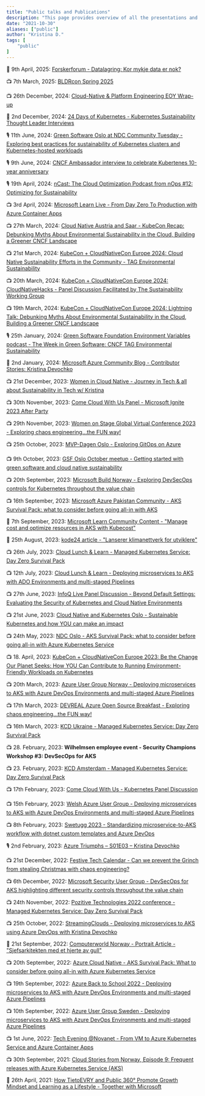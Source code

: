 ```yaml
---
title: "Public talks and Publications"
description: "This page provides overview of all the presentations and external publications that I've done in the community."
date: "2021-10-30"
aliases: ["public"]
author: "Kristina D."
tags: [
    "public"
]
---
```


📝 9th April, 2025: [Forskerforum - Datalagring: Kor mykje data er nok?](https://www.forskerforum.no/kor-mykje-data-er-nok)

📺 7th March, 2025: [BLDRcon Spring 2025](https://www.youtube.com/live/NuLQK-jOF4k?feature=shared)

📺 26th December, 2024: [Cloud-Native & Platform Engineering EOY Wrap-up](https://www.youtube.com/live/bXRt6Rg54A0?feature=shared)

📝 2nd December, 2024: [24 Days of Kubernetes - Kubernetes Sustainability Thought Leader Interviews](https://aknostic.com/articles/24-days-kubernetes-kristina-devochko-interview)

🎙️ 11th June, 2024: [Green Software Oslo at NDC Community Tuesday - Exploring best practices for sustainability of Kubernetes clusters and Kubernetes-hosted workloads](https://www.meetup.com/gsf-oslo/events/300942997)

🎙️ 9th June, 2024: [CNCF Ambassador interview to celebrate Kubertenes 10-year anniversary](https://www.linkedin.com/posts/bart-farrell_kubertenes-ugcPost-7205578472281251842-2lyM/?utm_source=share&utm_medium=member_desktop)

🎙️ 19th April, 2024: [nCast: The Cloud Optimization Podcast from nOps #12: Optimizing for Sustainability](https://open.spotify.com/episode/03m6TxbFfGJFGJudJY9KKH?si=w1UceH7sRfelICu7yQ7aFA)

📺 3rd April, 2024: [Microsoft Learn Live - From Day Zero To Production with Azure Container Apps](https://www.youtube.com/live/yAtMgufv7Aw?si=vtQ6ziOYhasNKuyr)

📺 27th March, 2024: [Cloud Native Austria and Saar - KubeCon Recap: Debunking Myths About Environmental Sustainability in the Cloud, Building a Greener CNCF Landscape](https://youtu.be/PLjX3gpnmjo?si=yUScFmZcOVw_Egq5)

📺 21st March, 2024: [KubeCon + CloudNativeCon Europe 2024: Cloud Native Sustainability Efforts in the Community - TAG Environmental Sustainability](https://sched.co/1Yhgd)

📺 20th March, 2024: [KubeCon + CloudNativeCon Europe 2024: CloudNativeHacks - Panel Discussion Facilitated by The Sustainability Working Group](https://sched.co/1Yvvp)

📺 19th March, 2024: [KubeCon + CloudNativeCon Europe 2024: Lightning Talk: Debunking Myths About Environmental Sustainability in the Cloud, Building a Greener CNCF Landscape](https://sched.co/1YeLF)

🎙️ 25th January, 2024: [Green Software Foundation Environment Variables podcast - The Week in Green Software: CNCF TAG Environmental Sustainability](https://podcast.greensoftware.foundation/e/q802j038-the-week-in-green-software-cncf-tag-environmental-sustainability)

📝 2nd January, 2024: [Microsoft Azure Community Blog - Contributor Stories: Kristina Devochko](https://techcommunity.microsoft.com/t5/azure-developer-community-blog/contributor-stories-kristina-devochko/ba-p/4017860?wt.mc_id=contributorstories_techcommunity_blog_cxa)

📺 21st December, 2023: [Women in Cloud Native - Journey in Tech & all about Sustainability in Tech w/ Kristina](https://www.youtube.com/watch?v=EoL2X4QB33M)

📺 30th November, 2023: [Come Cloud With Us Panel - Microsoft Ignite 2023 After Party](https://www.meetup.com/comecloudwithus/events/296203008)

📺 29th November, 2023: [Women on Stage Global Virtual Conference 2023 - Exploring chaos engineering...the FUN way!](https://www.womenonstage.net/global-virtual-conference-2023)

📺 25th October, 2023: [MVP-Dagen Oslo - Exploring GitOps on Azure](https://mvp-dagen-2023.sessionize.com/session/513076)

📺 9th October, 2023: [GSF Oslo October meetup - Getting started with green software and cloud native sustainability](https://www.meetup.com/gsf-oslo/events/295698438)

📺 20th September, 2023: [Microsoft Build Norway - Exploring DevSecOps controls for Kubernetes throughout the value chain](https://msevents.microsoft.com/event?id=3464278356)

📺 16th September, 2023: [Microsoft Azure Pakistan Community - AKS Survival Pack: what to consider before going all-in with AKS](https://www.meetup.com/Microsoft-Azure-Pakistan-Community/events/294272415)

📝 7th September, 2023: [Microsoft Learn Community Content - "Manage cost and optimize resources in AKS with Kubecost"](https://learn.microsoft.com/en-us/community/content/how-to-utilize-kubecost-for-cost-management-of-aks)

📝 25th August, 2023: [kode24 article - "Lanserer klimanettverk for utviklere"](https://www.kode24.no/artikkel/lanserer-klimanettverk-for-utviklere-mange-er-negative/80111720)

📺 26th July, 2023: [Cloud Lunch & Learn - Managed Kubernetes Service: Day Zero Survival Pack](https://www.meetup.com/azuredublin/events/294393389)

📺 12th July, 2023: [Cloud Lunch & Learn - Deploying microservices to AKS with ADO Environments and multi-staged Pipelines](https://www.meetup.com/azuredublin/events/294393334)

📺 27th June, 2023: [InfoQ Live Panel Discussion - Beyond Default Settings: Evaluating the Security of Kubernetes and Cloud Native Environments](https://www.infoq.com/presentations/kubernetes-security-cloud-native)

📺 21st June, 2023: [Cloud Native and Kubernetes Oslo - Sustainable Kubernetes and how YOU can make an impact](https://www.meetup.com/cloud-native-and-kubernetes-oslo/events/294099940)

📺 24th May, 2023: [NDC Oslo - AKS Survival Pack: what to consider before going all-in with Azure Kubernetes Service](https://ndcoslo.com/agenda/aks-survival-pack-what-to-consider-before-going-all-in-with-azure-kubernetes-service-0ng9/0ivm3jmy32i)

📺 18. April, 2023: [KubeCon + CloudNativeCon Europe 2023: Be the Change Our Planet Seeks: How YOU Can Contribute to Running Environment-Friendly Workloads on Kubernetes](https://kccnceu2023.sched.com/event/1HyW9)

📺 20th March, 2023: [Azure User Group Norway - Deploying microservices to AKS with Azure DevOps Environments and multi-staged Azure Pipelines](https://www.meetup.com/azure-user-group-norway/events/291904115)

📺 17th March, 2023: [DEVREAL Azure Open Source Breakfast - Exploring chaos engineering…the FUN way!](https://www.meetup.com/devreal/events/291534679/)

📺 16th March, 2023: [KCD Ukraine - Managed Kubernetes Service: Day Zero Survival Pack](https://community.cncf.io/events/details/cncf-kcd-ukraine-presents-kcd-ukraine-2023-fundraiser/)

📺 28. February, 2023: **Wilhelmsen employee event - Security Champions Workshop #3: DevSecOps for AKS**

📺 23. February, 2023: [KCD Amsterdam - Managed Kubernetes Service: Day Zero Survival Pack](https://community.cncf.io/events/details/cncf-kcd-netherlands-presents-kubernetes-community-days-amsterdam-2023/)

📺 17th February, 2023: [Come Cloud With Us - Kubernetes Panel Discussion](https://www.meetup.com/comecloudwithus/events/290494259/)

📺 15th February, 2023: [Welsh Azure User Group - Deploying microservices to AKS with Azure DevOps Environments and multi-staged Azure Pipelines](https://www.meetup.com/msft-stack/events/290761057/)

📺 8th February, 2023: [Swetugg 2023 - Standardizing microservice-to-AKS workflow with dotnet custom templates and Azure DevOps](https://swetugg.se/sthlm-2023/speakers/kristina-devochko#standardizing-microservice-to-aks-workflow-with-dotnet-custom-templates-and-azure-devops)

🎙️ 2nd February, 2023: [Azure Triumphs – S01E03 – Kristina Devochko](https://www.ndteknik.com/azure-triumphs-podcast/azure-triumphs-s01e03-kristina-devochko/)

📺 21st December, 2022: [Festive Tech Calendar - Can we prevent the Grinch from stealing Christmas with chaos engineering?](https://festivetechcalendar.com/#sz-tab-44916)

📺 6th December, 2022: [Microsoft Security User Group - DevSecOps for AKS highlighting different security controls throughout the value chain](https://www.meetup.com/microsoft-security-user-group/events/289597419)

📺 24th November, 2022: [Pozitive Technologies 2022 conference - Managed Kubernetes Service: Day Zero Survival Pack](https://pozitive.tech/en)

📺 25th October, 2022: [StreamingClouds - Deploying microservices to AKS using Azure DevOps with Kristina Devochko](https://youtu.be/kwCcnojRXdM)

📝 21st September, 2022: [Computerworld Norway - Portrait Article - "Sjefsarkitekten med et hjerte av gull"](https://www.cw.no/portrettet/sjefsarkitekten-med-et-hjerte-av-gull/2107676)

📺 20th September, 2022: [Azure Cloud Native - AKS Survival Pack: What to consider before going all-in with Azure Kubernetes Service](https://youtu.be/luzZYeSwM-E)

📺 19th September, 2022: [Azure Back to School 2022 - Deploying microservices to AKS with Azure DevOps Environments and multi-staged Azure Pipelines](https://youtu.be/ASYY7ZUDjVA)

📺 10th September, 2022: [Azure User Group Sweden - Deploying microservices to AKS with Azure DevOps Environments and multi-staged Azure Pipelines](https://www.meetup.com/azureusergroupsundsvallsverige/events/288300260)

📺 1st June, 2022: [Tech Evening @Novanet - From VM to Azure Kubernetes Service and Azure Container Apps](https://www.linkedin.com/posts/novanet-as_azure-kubernetes-bicep-activity-6939949494742466561-otUj?utm_source=linkedin_share&utm_medium=member_desktop_web)

📺 30th September, 2021: [Cloud Stories from Norway, Episode 9: Frequent releases with Azure Kubernetes Service (AKS)](https://pulse.microsoft.com/nb-no/transform-nb-no/na/fa2-recap-of-cloud-stories-from-norway-episode-9-frequent-releases-with-aks-and-saving-the-world-with-serverless-in-tietoevry/)

📝 26th April, 2021: [How TietoEVRY and Public 360° Promote Growth Mindset and Learning as a Lifestyle - Together with Microsoft](https://www.microsoftpartnercommunity.com/t5/Arrangementer-oppl%C3%A6ringskurs/How-TietoEVRY-and-Public-360-Promote-Growth-Mindset-and-Learning/td-p/40451)
